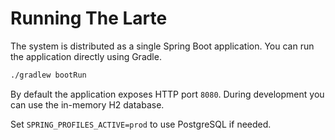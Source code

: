 # Running The Larte

The system is distributed as a single Spring Boot application. You can run the application directly using Gradle.

```bash
./gradlew bootRun
```

By default the application exposes HTTP port `8080`. During development you can use the in-memory H2 database.

Set `SPRING_PROFILES_ACTIVE=prod` to use PostgreSQL if needed.
